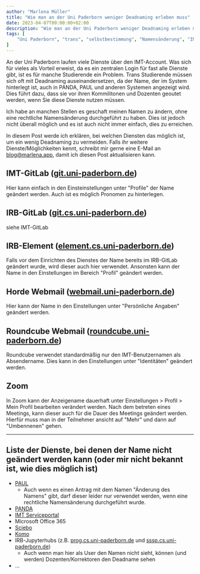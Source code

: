 ```yaml
---
author: "Marlena Müller"
title: "Wie man an der Uni Paderborn weniger Deadnaming erleben muss"
date: 2023-04-07T00:00:00+02:00
description: "Wie man an der Uni Paderborn weniger Deadnaming erleben muss"
tags: [
    "Uni Paderborn", "trans", "selbstbestimmung", "Namensänderung", "IMT",
]
---
```


An der Uni Paderborn laufen viele Dienste über den IMT-Account. Was sich für vieles als Vorteil erweist, da es ein zentralen Login für fast alle Dienste gibt, ist es für manche Studierende ein Problem.
Trans Studierende müssen sich oft mit Deadnaming auseinandersetzen, da der Name, der im System hinterlegt ist, auch in PANDA, PAUL und anderen Systemen angezeigt wird. 
Dies führt dazu, dass sie vor ihren Kommilitonen und Dozenten geoutet werden, wenn Sie diese Dienste nutzen müssen.

Ich habe an manchen Stellen es geschaft meinen Namen zu ändern, ohne eine rechtliche Namensänderung durchgeführt zu haben. Dies ist jedoch nicht überall möglich und es ist auch nicht immer einfach, dies zu erreichen.

In diesem Post werde ich erklären, bei welchen Diensten das möglich ist, um ein wenig Deadnaming zu vermeiden.
Falls ihr weitere Dienste/Möglichkeiten kennt, schreibt mir gerne eine E-Mail an [blog@marlena.app](mailto:blog@marlena.app), damit ich diesen Post aktualisieren kann.

## IMT-GitLab ([git.uni-paderborn.de](https://git.uni-paderborn.de))

Hier kann einfach in den Einsteinstellungen unter "Profile" der Name geändert werden. Auch ist es möglich Pronomen zu hinterlegen.

## IRB-GitLab ([git.cs.uni-paderborn.de](https://git.cs.uni-paderborn.de))

siehe IMT-GitLab

## IRB-Element ([element.cs.uni-paderborn.de](https://element.cs.uni-paderborn.de))

Falls vor dem Einrichten des Dienstes der Name bereits im IRB-GitLab geändert wurde, wird dieser auch hier verwendet. Ansonsten kann der Name in den Einstellungen im Bereich "Profil" geändert werden.

## Horde Webmail ([webmail.uni-paderborn.de](https://webmail.uni-paderborn.de))

Hier kann der Name in den Einstellungen unter "Persönliche Angaben" geändert werden.

## Roundcube Webmail ([roundcube.uni-paderborn.de](https://mail.uni-paderborn.de))

Roundcube verwendet standardmäßig nur den IMT-Benutzernamen als Absendername. Dies kann in den Einstellungen unter "Identitäten" geändert werden.

## Zoom 

In Zoom kann der Anzeigename dauerhaft unter Einstellungen > Profil > Mein Profil bearbeiten verändert werden. Nach dem betreten eines Meetings, kann dieser auch für die Dauer des Meetings geändert werden. Hierfür muss man in der Teilnehmer ansicht auf "Mehr" und dann auf "Umbennenen" gehen.

---

## Liste der Dienste, bei denen der Name nicht geändert werden kann (oder mir nicht bekannt ist, wie dies möglich ist)

- [PAUL](https://paul.uni-paderborn.de)
  - Auch wenn es einen Antrag mit dem Namen "Änderung des Namens" gibt, darf dieser leider nur verwendet werden, wenn eine rechtliche Namensänderung durchgeführt wurde.
- [PANDA](https://panda.uni-paderborn.de)
- [IMT Serviceportal](https://serviceportal.uni-paderborn.de)
- Microsoft Office 365
- [Sciebo](https://uni-paderborn.sciebo.de)
- [Komo](https://komo.uni-paderborn.de)
- IRB-Jupyterhubs (z.B. [prog.cs.uni-paderborn.de](prog.cs.uni-paderborn.de) und [sssp.cs.uni-paderborn.de](sssp.cs.uni-paderborn.de))
  - Auch wenn man hier als User den Namen nicht sieht, können (und werden) Dozenten/Korrektoren den Deadname sehen
- ...

